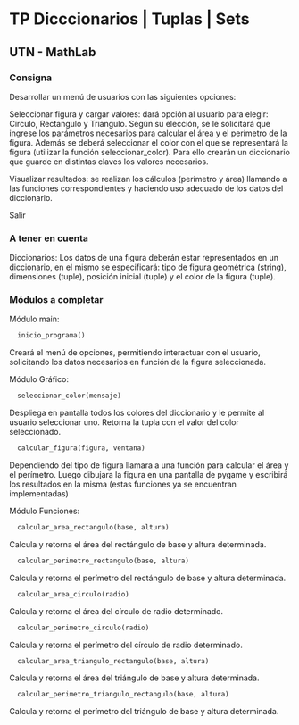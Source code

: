 # TP Dicccionarios | Tuplas | Sets
## UTN - MathLab

### Consigna

Desarrollar un menú de usuarios con las siguientes opciones:

Seleccionar figura y cargar valores: dará opción al usuario para  elegir: Circulo, Rectangulo y Triangulo. Según su elección, se le solicitará que ingrese los parámetros necesarios para calcular el área y el perímetro de la figura. Además se deberá seleccionar el color con el que se representará la figura (utilizar la función seleccionar_color). Para ello crearán un diccionario que guarde en distintas claves los valores necesarios.

Visualizar resultados: se realizan los cálculos (perímetro y área) llamando a las funciones correspondientes y haciendo uso adecuado de los datos del diccionario.

Salir

### A tener en cuenta

Diccionarios:
Los datos de una figura deberán estar representados en un diccionario, en el mismo se especificará: tipo de figura geométrica (string), dimensiones (tuple), posición inicial (tuple) y el color de la figura (tuple).

### Módulos a completar

Módulo main:
~~~ Python
  inicio_programa()
~~~ 
Creará el menú de opciones, permitiendo interactuar con el usuario, solicitando los datos necesarios en función de la figura seleccionada. 


Módulo Gráfico:
~~~ Python
  seleccionar_color(mensaje)
~~~ 
Despliega en pantalla todos los colores del diccionario y le permite al usuario seleccionar uno. Retorna la tupla con el valor del color seleccionado.
~~~ Python
  calcular_figura(figura, ventana)
~~~ 
Dependiendo del tipo de figura llamara a una función para calcular el área y el perímetro. Luego dibujara la figura en una pantalla de pygame y escribirá los resultados en la misma (estas funciones ya se encuentran implementadas)

Módulo Funciones:
~~~ Python
  calcular_area_rectangulo(base, altura)
~~~
Calcula y retorna el área del rectángulo de base y altura determinada.
~~~ Python
  calcular_perimetro_rectangulo(base, altura)
~~~
Calcula y retorna el perímetro del rectángulo de base y altura determinada.
~~~ Python
  calcular_area_circulo(radio)
~~~
Calcula y retorna el área del círculo de radio determinado.
~~~ Python
  calcular_perimetro_circulo(radio)
~~~
Calcula y retorna el perímetro del círculo de radio determinado.
~~~ Python
  calcular_area_triangulo_rectangulo(base, altura)
~~~
Calcula y retorna el área del triángulo de base y altura determinada.
~~~ Python
  calcular_perimetro_triangulo_rectangulo(base, altura)
~~~
Calcula y retorna el perímetro del triángulo de base y altura determinada.
